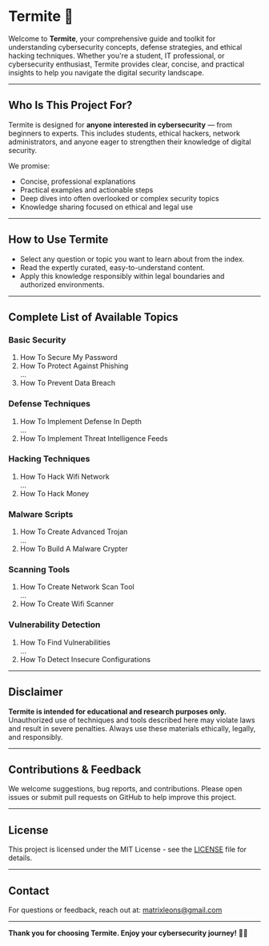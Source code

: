 # Termite 🐜

Welcome to **Termite**, your comprehensive guide and toolkit for understanding cybersecurity concepts, defense strategies, and ethical hacking techniques. Whether you're a student, IT professional, or cybersecurity enthusiast, Termite provides clear, concise, and practical insights to help you navigate the digital security landscape.

---

## Who Is This Project For?

Termite is designed for **anyone interested in cybersecurity** — from beginners to experts. This includes students, ethical hackers, network administrators, and anyone eager to strengthen their knowledge of digital security.

We promise:

- Concise, professional explanations  
- Practical examples and actionable steps  
- Deep dives into often overlooked or complex security topics  
- Knowledge sharing focused on ethical and legal use  

---

## How to Use Termite

- Select any question or topic you want to learn about from the index.  
- Read the expertly curated, easy-to-understand content.  
- Apply this knowledge responsibly within legal boundaries and authorized environments.  

---

## Complete List of Available Topics

### Basic Security  
1. How To Secure My Password  
2. How To Protect Against Phishing  
...  
25. How To Prevent Data Breach  

### Defense Techniques  
1. How To Implement Defense In Depth  
...  
22. How To Implement Threat Intelligence Feeds  

### Hacking Techniques  
1. How To Hack Wifi Network  
...  
40. How To Hack Money  

### Malware Scripts  
1. How To Create Advanced Trojan  
...  
17. How To Build A Malware Crypter  

### Scanning Tools  
1. How To Create Network Scan Tool  
...  
6. How To Create Wifi Scanner  

### Vulnerability Detection  
1. How To Find Vulnerabilities  
...  
10. How To Detect Insecure Configurations  

---

## Disclaimer

**Termite is intended for educational and research purposes only.** Unauthorized use of techniques and tools described here may violate laws and result in severe penalties. Always use these materials ethically, legally, and responsibly.

---

## Contributions & Feedback

We welcome suggestions, bug reports, and contributions. Please open issues or submit pull requests on GitHub to help improve this project.

---

## License

This project is licensed under the MIT License - see the [LICENSE](LICENSE) file for details.



---

## Contact

For questions or feedback, reach out at: matrixleons@gmail.com

---

**Thank you for choosing Termite. Enjoy your cybersecurity journey!** 🚀🔥
